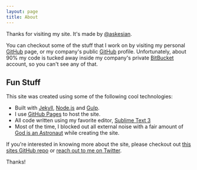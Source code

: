 ```yaml
---
layout: page
title: About
---
```



Thanks for visiting my site. It's made by [@askesian](https://twitter.com/askesian).

You can checkout some of the stuff that I work on by visiting my personal [GitHub](https://github.com/askesian) page, or my company's public [GitHub](https://github.com/onenorth) profile. Unfortunately, about 90% my code is tucked away inside my company's private [BitBucket](https://bitbucket.org/) account, so you can't see any of that.

## Fun Stuff
This site was created using some of the following cool technologies:

* Built with [Jekyll](http://jekyllrb.com), [Node.js](https://nodejs.org/) and [Gulp](http://gulpjs.com/).
* I use [GitHub Pages](https://pages.github.com) to host the site.
* All code written using my favorite editor, [Sublime Text 3](http://www.sublimetext.com/3)
* Most of the time, I blocked out all external noise with a fair amount of [God is an Astronaut](https://soundcloud.com/search/sounds?q=God%20is%20an%20Astronaut) while creating the site.

If you're interested in knowing more about the site, please checkout out [this sites GitHub repo](https://github.com/askesian/askesian.github.com) or [reach out to me on Twitter](https://twitter.com/askesian).

Thanks!